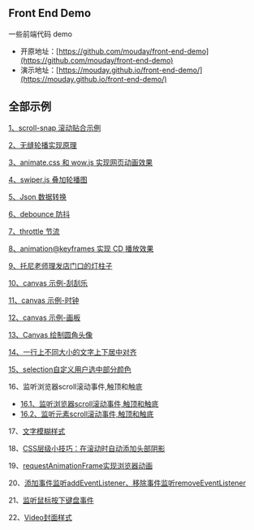 ## Front End Demo

一些前端代码 demo

- 开原地址：[https://github.com/mouday/front-end-demo](https://github.com/mouday/front-end-demo)
- 演示地址：[https://mouday.github.io/front-end-demo/](https://mouday.github.io/front-end-demo/)

## 全部示例

[1、scroll-snap 滚动贴合示例](scroll-snap.html)

[2、无缝轮播实现原理](swiper.html)

[3、animate.css 和 wow.js 实现网页动画效果](animate-wow.html)

[4、swiper.js 叠加轮播图](swiperjs.html)

[5、Json 数据转换](json-convert/dist/index.html)

[6、debounce 防抖](debounce-demo.html)

[7、throttle 节流](throttle-demo.html)

[8、animation@keyframes 实现 CD 播放效果](animation-keyframes.html)

[9、托尼老师理发店门口的灯柱子](css-repeating-linear-gradient/index.html)

[10、canvas 示例-刮刮乐](canvas/canvas-scrape.html)

[11、canvas 示例-时钟](canvas/canvas-clock.html)

[12、canvas 示例-画板](canvas/canvas-draw.html)

[13、Canvas 绘制圆角头像](canvas/canvas-avatar.html)

[14、一行上不同大小的文字上下居中对齐](one-line-text.html)

[15、selection自定义用户选中部分颜色](selection.html)

16、监听浏览器scroll滚动事件,触顶和触底

- [16.1、监听浏览器scroll滚动事件,触顶和触底](scroll-event/scroll-event-document.html)
- [16.2、监听元素scroll滚动事件,触顶和触底](scroll-event/scroll-event-element.html)

17、[文字模糊样式](css-filter.html)

18、[CSS层级小技巧：在滚动时自动添加头部阴影](CSS-auto-header-shadow.html)

19、[requestAnimationFrame实现浏览器动画](requestAnimationFrame.html)

20、[添加事件监听addEventListener、移除事件监听removeEventListener](eventListener.html)

21、[监听鼠标按下键盘事件](EventListener-keydown.html)

22、[Video封面样式](video/index.html)